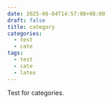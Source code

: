 ```yaml
---
date: 2025-06-04T14:57:00+08:00
draft: false
title: category
categories:
  - test
  - cate
tags:
  - test
  - cate
  - latex
---
```


Test for categories.